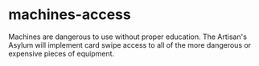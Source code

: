 # machines-access
Machines are dangerous to use without proper education. The Artisan's Asylum will implement card swipe access to all of the more dangerous or expensive pieces of equipment.
